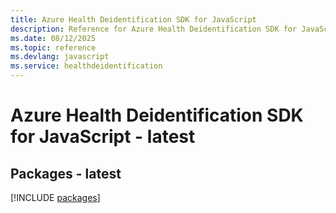 ```yaml
---
title: Azure Health Deidentification SDK for JavaScript
description: Reference for Azure Health Deidentification SDK for JavaScript
ms.date: 08/12/2025
ms.topic: reference
ms.devlang: javascript
ms.service: healthdeidentification
---
```

# Azure Health Deidentification SDK for JavaScript - latest
## Packages - latest
[!INCLUDE [packages](health-deidentification-index.md)]